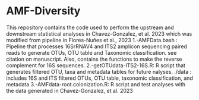 # AMF-Diversity
This repository contains the code used to perform the upstream and downstream statistical analyses in Chavez-Gonzalez, et al. 2023 which was modified from pipeline in Flores-Nuñes et al., 2023
1.-AMFData.bash : Pipeline that processes 16SrRNAV4 and ITS2 amplicon sequencing paired reads to generate OTUs, OTU table and Taxonomic classification. see citation on manuscript. Also, contains the functions to make the reverse complement for 16S sequences.
2.-getOTUdata-ITS2-16S.R: R script that generates filtered OTU, taxa and metadata tables for future nalyses. 
./data : includes 16S and ITS filtered OTUs, OTU table, taxonomic classification, and metadata
3.-AMFdata-root.colonization.R: R script and test analyses with the data generated in Chavez-Gonzalez, et al. 2023 
